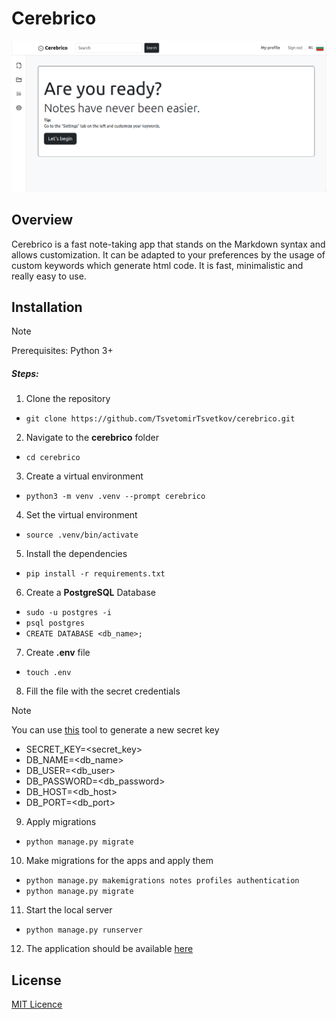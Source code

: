 # Cerebrico

![Cerebrico Index page](docs/images/landing_logged_in_en.png)

## Overview
Cerebrico is a fast note-taking app that stands on the Markdown syntax and allows customization. 
It can be adapted to your preferences by the usage of custom keywords which generate html code.
It is fast, minimalistic and really easy to use.

## Installation

> [!NOTE]  
> Prerequisites:
> Python 3+

##### Steps:

1. Clone the repository
- `git clone https://github.com/TsvetomirTsvetkov/cerebrico.git`
2. Navigate to the __cerebrico__ folder
- `cd cerebrico`
3. Create a virtual environment
- `python3 -m venv .venv --prompt cerebrico`
4. Set the virtual environment
- `source .venv/bin/activate`
5. Install the dependencies
- `pip install -r requirements.txt`
6. Create a __PostgreSQL__ Database
- `sudo -u postgres -i`
- `psql postgres`
- `CREATE DATABASE <db_name>;`
7. Create __.env__ file
- `touch .env`
8. Fill the file with the secret credentials
> [!NOTE]  
> You can use [this](https://www.miniwebtool.com/django-secret-key-generator/) tool to generate a new secret key 
- SECRET_KEY=\<secret_key\>
- DB_NAME=\<db_name\>
- DB_USER=\<db_user\>
- DB_PASSWORD=\<db_password\>
- DB_HOST=\<db_host\>
- DB_PORT=\<db_port\>
9. Apply migrations
- `python manage.py migrate`
10. Make migrations for the apps and apply them
- `python manage.py makemigrations notes profiles authentication`
- `python manage.py migrate`
11. Start the local server
- `python manage.py runserver`
12. The application should be available [here](http://127.0.0.1:8000/)


## License

[MIT Licence](LICENSE)
